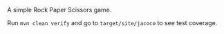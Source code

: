 A simple Rock Paper Scissors game.

Run `mvn clean verify` and go to `target/site/jacoco` to see test coverage.